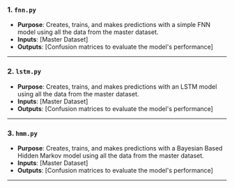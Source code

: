 ### **1. `fnn.py`**
- **Purpose**: Creates, trains, and makes predictions with a simple FNN model using all the data from the master dataset.
- **Inputs**: [Master Dataset]
- **Outputs**: [Confusion matrices to evaluate the model's performance]

---

### **2. `lstm.py`**
- **Purpose**: Creates, trains, and makes predictions with an LSTM model using all the data from the master dataset.
- **Inputs**: [Master Dataset]
- **Outputs**: [Confusion matrices to evaluate the model's performance]

---

### **3. `hmm.py`**
- **Purpose**: Creates, trains, and makes predictions with a Bayesian Based Hidden Markov model using all the data from the master dataset.
- **Inputs**: [Master Dataset]
- **Outputs**: [Confusion matrices to evaluate the model's performance]

---
